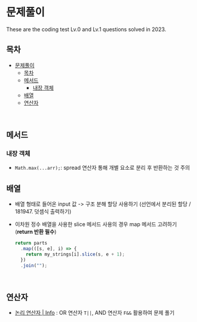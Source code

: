 # 문제풀이

These are the coding test Lv.0 and Lv.1 questions solved in 2023.

## 목차

- [문제풀이](#문제풀이)
  - [목차](#목차)
  - [메서드](#메서드)
    - [내장 객체](#내장-객체)
  - [배열](#배열)
  - [연산자](#연산자)

<br>

## 메서드

### 내장 객체

- `Math.max(...arr);`: spread 연산자 통해 개별 요소로 분리 후 반환하는 것 주의

## 배열

- 배열 형태로 들어온 input 값 -> 구조 분해 할당 사용하기
  (선언에서 분리된 할당 / 181947. 덧셈식 출력하기)

- 이차원 정수 배열을 사용한 slice 메서드 사용의 경우 map 메서드 고려하기 (**return 반환 필수**)
  ```js
  return parts
    .map(([s, e], i) => {
      return my_strings[i].slice(s, e + 1);
    })
    .join("");
  ```

<br>

## 연산자

- [논리 연산자 | Info](https://ko.javascript.info/logical-operators) : OR 연산자 `T||`, AND 연산자 `F&&` 활용하여 문제 풀기
